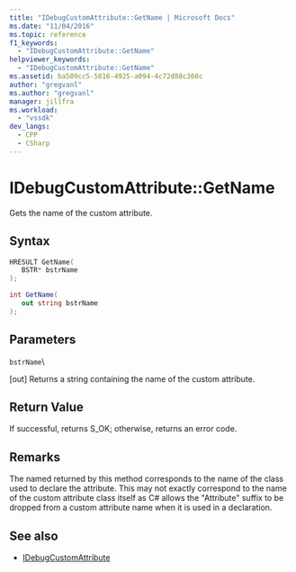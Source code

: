 ```yaml
---
title: "IDebugCustomAttribute::GetName | Microsoft Docs"
ms.date: "11/04/2016"
ms.topic: reference
f1_keywords:
  - "IDebugCustomAttribute::GetName"
helpviewer_keywords:
  - "IDebugCustomAttribute::GetName"
ms.assetid: ba509cc5-5816-4925-a094-4c72d88c360c
author: "gregvanl"
ms.author: "gregvanl"
manager: jillfra
ms.workload:
  - "vssdk"
dev_langs:
  - CPP
  - CSharp
---
```

# IDebugCustomAttribute::GetName
Gets the name of the custom attribute.

## Syntax

```cpp
HRESULT GetName( 
   BSTR* bstrName
);
```

```csharp
int GetName(
   out string bstrName
);
```

## Parameters
 `bstrName`\

 [out] Returns a string containing the name of the custom attribute.

## Return Value
 If successful, returns S_OK; otherwise, returns an error code.

## Remarks
 The named returned by this method corresponds to the name of the class used to declare the attribute. This may not exactly correspond to the name of the custom attribute class itself as C# allows the "Attribute" suffix to be dropped from a custom attribute name when it is used in a declaration.

## See also
- [IDebugCustomAttribute](../../../extensibility/debugger/reference/idebugcustomattribute.md)